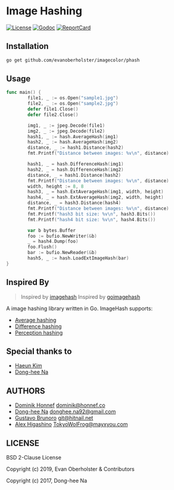 # Image Hashing

[![License][License-Image]][License-Url]
[![Godoc][Godoc-Image]][Godoc-Url]
[![ReportCard][ReportCard-Image]][ReportCard-Url]

## Installation

```bash
go get github.com/evanoberholster/imagecolor/phash
```

## Usage

``` Go
func main() {
        file1, _ := os.Open("sample1.jpg")
        file2, _ := os.Open("sample2.jpg")
        defer file1.Close()
        defer file2.Close()

        img1, _ := jpeg.Decode(file1)
        img2, _ := jpeg.Decode(file2)
        hash1, _ := hash.AverageHash(img1)
        hash2, _ := hash.AverageHash(img2)
        distance, _ := hash1.Distance(hash2)
        fmt.Printf("Distance between images: %v\n", distance)

        hash1, _ = hash.DifferenceHash(img1)
        hash2, _ = hash.DifferenceHash(img2)
        distance, _ = hash1.Distance(hash2)
        fmt.Printf("Distance between images: %v\n", distance)
        width, height := 8, 8
        hash3, _ = hash.ExtAverageHash(img1, width, height)
        hash4, _ = hash.ExtAverageHash(img2, width, height)
        distance, _ = hash3.Distance(hash4)
        fmt.Printf("Distance between images: %v\n", distance)
        fmt.Printf("hash3 bit size: %v\n", hash3.Bits())
        fmt.Printf("hash4 bit size: %v\n", hash4.Bits())

        var b bytes.Buffer
        foo := bufio.NewWriter(&b)
        _ = hash4.Dump(foo)
        foo.Flush()
        bar := bufio.NewReader(&b)
        hash5, _ := hash.LoadExtImageHash(bar)
}
```

## Inspired By

> Inspired by [imagehash](https://github.com/JohannesBuchner/imagehash)
> Inspired by [goimagehash](https://github.com/corona10/goimagehash)

A image hashing library written in Go. ImageHash supports:

* [Average hashing](http://www.hackerfactor.com/blog/index.php?/archives/432-Looks-Like-It.html)
* [Difference hashing](http://www.hackerfactor.com/blog/index.php?/archives/529-Kind-of-Like-That.html)
* [Perception hashing](http://www.hackerfactor.com/blog/index.php?/archives/432-Looks-Like-It.html)

## Special thanks to

* [Haeun Kim](https://github.com/haeungun/)
* [Dong-hee Na](https://github.com/corona10/)

## AUTHORS

* [Dominik Honnef](https://github.com/dominikh) dominik@honnef.co
* [Dong-hee Na](https://github.com/corona10/) donghee.na92@gmail.com
* [Gustavo Brunoro](https://github.com/brunoro/) git@hitnail.net
* [Alex Higashino](https://github.com/TokyoWolFrog/) TokyoWolFrog@mayxyou.com

## LICENSE

BSD 2-Clause License

Copyright (c) 2019, Evan Oberholster & Contributors

Copyright (c) 2017, Dong-hee Na

[License-Url]: https://opensource.org/licenses/BSD-2-Clause
[License-Image]: https://img.shields.io/badge/license-2%20Clause%20BSD-blue.svg?maxAge=2592000
[Godoc-Url]: https://godoc.org/github.com/evanoberholster/imageColor/hash
[Godoc-Image]: https://godoc.org/github.com/evanoberholster/imageColor/hash?status.svg
[Godoc-Image]: https://godoc.org/github.com/evanoberholster/imageColor/hash?status.svg
[ReportCard-Url]: https://goreportcard.com/report/github.com/evanoberholster/imageColor/hash
[ReportCard-Image]: https://goreportcard.com/badge/github.com/evanoberholster/imageColor/hash

